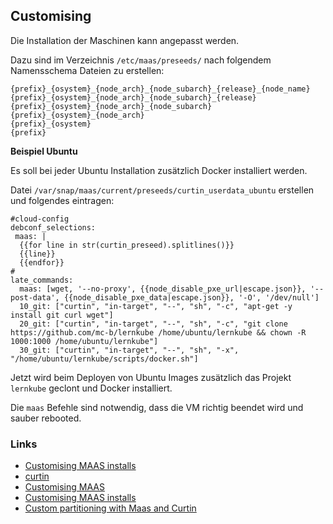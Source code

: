Customising
----------- 

Die Installation der Maschinen kann angepasst werden. 

Dazu sind im Verzeichnis `/etc/maas/preseeds/` nach folgendem Namensschema Dateien zu erstellen:

    {prefix}_{osystem}_{node_arch}_{node_subarch}_{release}_{node_name}
    {prefix}_{osystem}_{node_arch}_{node_subarch}_{release}
    {prefix}_{osystem}_{node_arch}_{node_subarch}
    {prefix}_{osystem}_{node_arch}
    {prefix}_{osystem}
    {prefix}

**Beispiel Ubuntu**

Es soll bei jeder Ubuntu Installation zusätzlich Docker installiert werden.

Datei `/var/snap/maas/current/preseeds/curtin_userdata_ubuntu` erstellen und folgendes eintragen:

    #cloud-config
    debconf_selections:
     maas: |
      {{for line in str(curtin_preseed).splitlines()}}
      {{line}}
      {{endfor}}
    #
    late_commands:
      maas: [wget, '--no-proxy', {{node_disable_pxe_url|escape.json}}, '--post-data', {{node_disable_pxe_data|escape.json}}, '-O', '/dev/null']
      10_git: ["curtin", "in-target", "--", "sh", "-c", "apt-get -y install git curl wget"]
      20_git: ["curtin", "in-target", "--", "sh", "-c", "git clone https://github.com/mc-b/lernkube /home/ubuntu/lernkube && chown -R 1000:1000 /home/ubuntu/lernkube"]
      30_git: ["curtin", "in-target", "--", "sh", "-x", "/home/ubuntu/lernkube/scripts/docker.sh"]

Jetzt wird beim Deployen von Ubuntu Images zusätzlich das Projekt `lernkube` geclont und Docker installiert.
 
Die `maas` Befehle sind notwendig, dass die VM richtig beendet wird und sauber rebooted.

### Links

* [Customising MAAS installs](https://ubuntu.com/blog/customising-maas-installs)
* [curtin](https://maas.io/docs/custom-node-setup-preseed) 
* [Customising MAAS](https://ubuntu.com/blog/customising-maas-installs)
* [Customising MAAS installs](http://mattjarvis.org.uk/post/customising-maas/)
* [Custom partitioning with Maas and Curtin](http://caribou.kamikamamak.com/2015/06/26/custom-partitioning-with-maas-and-curtin-2/)

